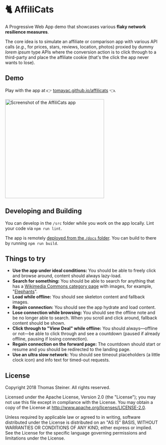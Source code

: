 # 🐈 AffiliCats

A Progressive Web App demo that showcases various **flaky network resilience measures**.

The core idea is to simulate an affiliate or comparison app with various API calls
(*e.g.*, for prices, stars, reviews, location, photos) proxied by dummy *lorem ipsum* type APIs
where the conversion action is to click through to a third-party and place the affiliate cookie
(that's the click the app never wants to lose).

## Demo

Play with the app at
👉 [tomayac.github.io/affilicats](https://tomayac.github.io/affilicats/) 👈. 

<img alt="Screenshot of the AffiliCats app" src="https://github.com/tomayac/affilicats/assets/blob/master/screenshot.png" width="320">
 
## Developing and Building

You can develop in the `/src` folder while you work on the app locally. Lint your code via `npm run lint`.

The app is remotely [deployed from the `/docs` folder](https://help.github.com/articles/configuring-a-publishing-source-for-github-pages/#publishing-your-github-pages-site-from-a-docs-folder-on-your-master-branch).
You can build to there by running `npm run build`.

## Things to try

- **Use the app under ideal conditions:**
  You should be able to freely click and browse around, content should always lazy-load. 
- **Search for something:**
  You should be able to search for anything that has a [Wikimedia Commons category page](https://commons.wikimedia.org/wiki/Category:Topics) with images, for example, "[Elephants](https://commons.wikimedia.org/wiki/Category:Elephants)".
- **Load while offline:**
  You should see skeleton content and fallback images.
- **Regain connection:**
  You should see the app hydrate and load content.
- **Lose connection while browsing:**
  You should see the offline note and be no longer able to search. When you scroll and click around, fallback content should be shown.
- **Click through to "View Deal" while offline:**
  You should always—offline or not—be able to click through and see a countdown (paused if already offline, pausing if losing connection).
- **Regain connection on the forward page:**
  The countdown should start or resume and you should be redirected to the landing page.
- **Use an ultra slow network:**
  You should see timeout placeholders (a little clock icon) and info text for timed-out requests.

## License

Copyright 2018 Thomas Steiner. All rights reserved.

Licensed under the Apache License, Version 2.0 (the "License"); you may not use this file except in compliance with the License. You may obtain a copy of the License at http://www.apache.org/licenses/LICENSE-2.0.

Unless required by applicable law or agreed to in writing, software distributed under the License is distributed on an "AS IS" BASIS, WITHOUT WARRANTIES OR CONDITIONS OF ANY KIND, either express or implied. See the License for the specific language governing permissions and limitations under the License.
